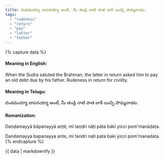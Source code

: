 ```yaml
---
title: దండమయ్యా బాపనయ్యా అంటే, మీ తండ్రి నాటి పాత బాకీ యిచ్చి పొమ్మనాడట.
tags:
  - "rudeness"
  - "return"
  - "pay"
  - "latter"
  - "father"
---
```


{% capture data %}
#### Meaning in English:
When the Sudra saluted the Brahman, the latter in return asked him to pay an old debt due by his father.
Rudeness in return for civility.

#### Meaning in Telugu:
దండమయ్యా బాపనయ్యా అంటే, మీ తండ్రి నాటి పాత బాకీ యిచ్చి పొమ్మనాడట.

#### Romanization:
Daṇḍamayyā bāpanayyā aṇṭē, mī taṇḍri nāṭi pāta bākī yicci pom'manāḍaṭa.

Dandamayya bapanayya ante, mi tandri nati pata baki yicci pom'manadata.
{% endcapture %}

{{ data | markdownify }}

